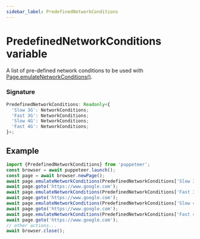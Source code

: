 ```yaml
---
sidebar_label: PredefinedNetworkConditions
---
```


# PredefinedNetworkConditions variable

A list of pre-defined network conditions to be used with [Page.emulateNetworkConditions()](./puppeteer.page.emulatenetworkconditions.md).

### Signature

```typescript
PredefinedNetworkConditions: Readonly<{
  'Slow 3G': NetworkConditions;
  'Fast 3G': NetworkConditions;
  'Slow 4G': NetworkConditions;
  'Fast 4G': NetworkConditions;
}>;
```

## Example

```ts
import {PredefinedNetworkConditions} from 'puppeteer';
const browser = await puppeteer.launch();
const page = await browser.newPage();
await page.emulateNetworkConditions(PredefinedNetworkConditions['Slow 3G']);
await page.goto('https://www.google.com');
await page.emulateNetworkConditions(PredefinedNetworkConditions['Fast 3G']);
await page.goto('https://www.google.com');
await page.emulateNetworkConditions(PredefinedNetworkConditions['Slow 4G']); // alias to Fast 3G.
await page.goto('https://www.google.com');
await page.emulateNetworkConditions(PredefinedNetworkConditions['Fast 4G']);
await page.goto('https://www.google.com');
// other actions...
await browser.close();
```

